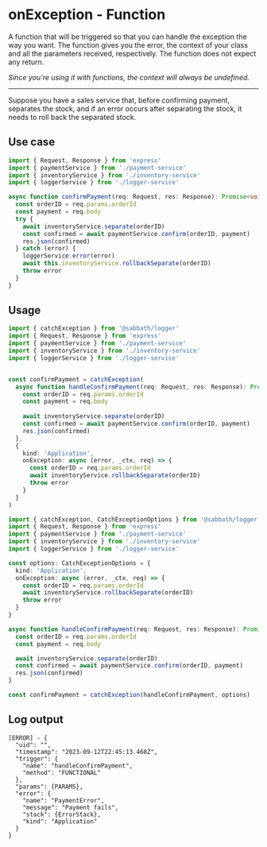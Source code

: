 # onException - Function

A function that will be triggered so that you can handle the exception the way you want.
The function gives you the error, the context of your class and all the parameters received, respectively.
The function does not expect any return.

_Since you're using it with functions, the context will always be undefined._

---
Suppose you have a sales service that, before confirming payment, separates the stock, and if an error occurs after separating the stock, it needs to roll back the separated stock.

## Use case
```typescript
import { Request, Response } from 'express'
import { paymentService } from './payment-service'
import { inventoryService } from './inventory-service'
import { loggerService } from './logger-service'

async function confirmPayment(req: Request, res: Response): Promise<void> { 
  const orderID = req.params.orderId
  const payment = req.body
  try {
    await inventoryService.separate(orderID)
    const confirmed = await paymentService.confirm(orderID, payment)
    res.json(confirmed)    
  } catch (error) {
    loggerService.error(error)
    await this.inventoryService.rollbackSeparate(orderID)
    throw error
  }
}
```

## Usage
```typescript
import { catchException } from '@sabbath/logger'
import { Request, Response } from 'express'
import { paymentService } from './payment-service'
import { inventoryService } from './inventory-service'
import { loggerService } from './logger-service'


const confirmPayment = catchException(
  async function handleConfirmPayment(req: Request, res: Response): Promise<void> {
    const orderID = req.params.orderId
    const payment = req.body
    
    await inventoryService.separate(orderID)
    const confirmed = await paymentService.confirm(orderID, payment)
    res.json(confirmed)
  },
  {
    kind: 'Application',
    onException: async (error, _ctx, req) => {
      const orderID = req.params.orderId
      await inventoryService.rollbackSeparate(orderID)
      throw error
    }
  }
)
```

```typescript
import { catchException, CatchExceptionOptions } from '@sabbath/logger'
import { Request, Response } from 'express'
import { paymentService } from './payment-service'
import { inventoryService } from './inventory-service'
import { loggerService } from './logger-service'

const options: CatchExceptionOptions = {
  kind: 'Application',
  onException: async (error, _ctx, req) => {
    const orderID = req.params.orderId
    await inventoryService.rollbackSeparate(orderID)
    throw error
  }
}

async function handleConfirmPayment(req: Request, res: Response): Promise<void> {
  const orderID = req.params.orderId
  const payment = req.body

  await inventoryService.separate(orderID)
  const confirmed = await paymentService.confirm(orderID, payment)
  res.json(confirmed)
}

const confirmPayment = catchException(handleConfirmPayment, options)
```

## Log output
```text
[ERROR] - {
  "uid": "",
  "timestamp": "2023-09-12T22:45:13.468Z",
  "trigger": {
    "name": "handleConfirmPayment",
    "method": "FUNCTIONAL"
  },
  "params": {PARAMS},
  "error": {
    "name": "PaymentError",
    "message": "Payment fails",
    "stack": {ErrorStack},
    "kind": "Application"
  }
}
```